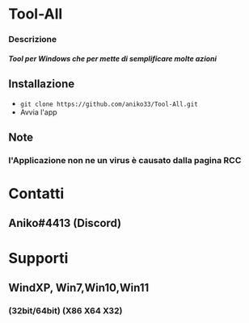 # Tool-All

### Descrizione
##### Tool per Windows che per mette di semplificare molte azioni

## Installazione
+ `git clone https://github.com/aniko33/Tool-All.git`
+ Avvia l'app

## Note
### l'Applicazione non ne un virus è causato dalla pagina RCC
# Contatti
## Aniko#4413 (Discord)

# Supporti
## WindXP, Win7,Win10,Win11
### (32bit/64bit) (X86 X64 X32)
